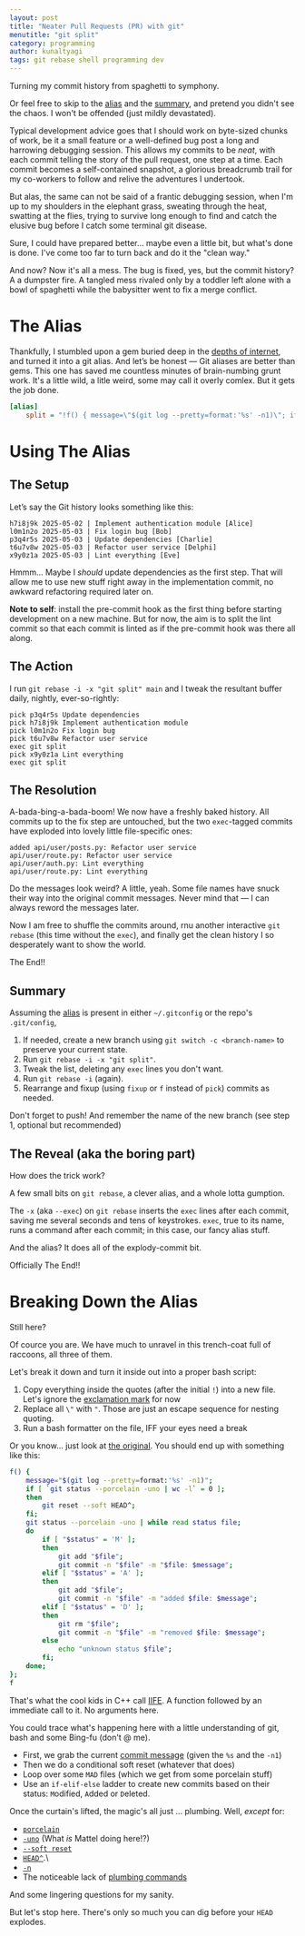 ```yaml
---
layout: post
title: "Neater Pull Requests (PR) with git"
menutitle: "git split"
category: programming
author: kunaltyagi
tags: git rebase shell programming dev
---
```


Turning my commit history from spaghetti to symphony.

Or feel free to skip to the [alias](#the-alias) and the [summary](#summary), and pretend you didn't see the chaos. I won't be offended (just mildly devastated).

Typical development advice goes that I should work on byte-sized chunks of work, be it a small feature or a well-defined bug post a long and harrowing debugging session.
This allows my commits to be *neat*, with each commit telling the story of the pull request, one step at a time.
Each commit becomes a self-contained snapshot, a glorious breadcrumb trail for my co-workers to follow and relive the adventures I undertook.

But alas, the same can not be said of a frantic debugging session, when I'm up to my shoulders in the elephant grass, sweating through the heat, swatting at the flies, trying to survive long enough to find and catch the elusive bug before I catch some terminal git disease.

Sure, I could have prepared better... maybe even a little bit, but what's done is done.
I've come too far to turn back and do it the "clean way."

And now?
Now it's all a mess.
The bug is fixed, yes, but the commit history? A a dumpster fire.
A tangled mess rivaled only by a toddler left alone with a bowl of spaghetti while the babysitter went to fix a merge conflict.

# The Alias

Thankfully, I stumbled upon a gem buried deep in the [depths of internet](https://hisham.hm/2019/02/12/splitting-a-git-commit-into-one-commit-per-file/), and turned it into a git alias.
And let’s be honest — Git aliases are better than gems.
This one has saved me countless minutes of brain-numbing grunt work.
It's a little wild, a litle weird, some may call it overly comlex. But it gets the job done.

```ini
[alias]
    split = "!f() { message=\"$(git log --pretty=format:'%s' -n1)\"; if [ `git status --porcelain -uno | wc -l` = 0 ]; then git reset --soft HEAD^; fi; git status --porcelain -uno | while read status file; do if [ \"$status\" = 'M' ]; then git add \"$file\"; git commit -n \"$file\" -m \"$file: $message\"; elif [ \"$status\" = 'A' ]; then git add \"$file\"; git commit -n \"$file\" -m \"added $file: $message\"; elif [ \"$status\" = 'D' ]; then git rm \"$file\"; git commit -n \"$file\" -m \"removed $file: $message\"; else echo \"unknown status $file\"; fi; done; }; f"
```

# Using The Alias

## The Setup

Let’s say the Git history looks something like this:

```text
h7i8j9k 2025-05-02 | Implement authentication module [Alice]
l0m1n2o 2025-05-03 | Fix login bug [Bob]
p3q4r5s 2025-05-03 | Update dependencies [Charlie]
t6u7v8w 2025-05-03 | Refactor user service [Delphi]
x9y0z1a 2025-05-03 | Lint everything [Eve]
```

Hmmm... Maybe I *should* update dependencies as the first step.
That will allow me to use new stuff right away in the implementation commit, no awkward refactoring required later on.

**Note to self**: install the pre-commit hook as the first thing before starting development on a new machine.
But for now, the aim is to split the lint commit so that each commit is linted as if the pre-commit hook was there all along.

## The Action

I run `git rebase -i -x "git split" main` and I tweak the resultant buffer daily, nightly, ever-so-rightly:

```text
pick p3q4r5s Update dependencies
pick h7i8j9k Implement authentication module
pick l0m1n2o Fix login bug
pick t6u7v8w Refactor user service
exec git split
pick x9y0z1a Lint everything
exec git split
```

## The Resolution

A-bada-bing-a-bada-boom!
We now have a freshly baked history.
All commits up to the fix step are untouched, but the two `exec`-tagged commits have exploded into lovely little file-specific ones:

```text
added api/user/posts.py: Refactor user service
api/user/route.py: Refactor user service
api/user/auth.py: Lint everything
api/user/route.py: Lint everything
```

Do the messages look weird? A little, yeah.
Some file names have snuck their way into the original commit messages.
Never mind that — I can always reword the messages later.

Now I am free to shuffle the commits around, rnu another interactive `git rebase` (this time without the `exec`), and finally get the clean history I so desperately want to show the world.

The End!!

## Summary

Assuming the [alias](#the-alias) is present in either `~/.gitconfig` or the repo's `.git/config`,

1. If needed, create a new branch using `git switch -c <branch-name>` to preserve your current state.
2. Run `git rebase -i -x "git split"`.
3. Tweak the list, deleting any `exec` lines you don't want.
4. Run `git rebase -i` (again).
5. Rearrange and fixup (using `fixup` or `f` instead of `pick`) commits as needed.

Don't forget to push! And remember the name of the new branch (see step 1, optional but recommended)

## The Reveal (aka the boring part)

How does the trick work?

A few small bits on `git rebase`, a clever alias, and a whole lotta gumption.

The `-x` (aka `--exec`) on `git rebase` inserts the `exec` lines after each commit, saving me several seconds and tens of keystrokes.
`exec`, true to its name, runs a command after each commit; in this case, our fancy alias stuff.

And the alias? It does all of the explody-commit bit.

Officially The End!!

# Breaking Down the Alias

Still here?

Of cource you are. We have much to unravel in this trench-coat full of raccoons, all three of them.

Let's break it down and turn it inside out into a proper bash script:

1. Copy everything inside the quotes (after the initial `!`) into a new file. Let's ignore the [exclamation mark](https://git-scm.com/docs/git-config#Documentation/git-config.txt-alias) for now
2. Replace all `\"` with `"`. Those are just an escape sequence for nesting quoting.
3. Run a bash formatter on the file, IFF your eyes need a break

Or you know... just look at [the original](https://hisham.hm/2019/02/12/splitting-a-git-commit-into-one-commit-per-file/). You should end up with something like this:

```bash
f() {
    message="$(git log --pretty=format:'%s' -n1)";
    if [ `git status --porcelain -uno | wc -l` = 0 ];
    then
        git reset --soft HEAD^;
    fi;
    git status --porcelain -uno | while read status file;
    do
        if [ "$status" = 'M' ];
        then
            git add "$file";
            git commit -n "$file" -m "$file: $message";
        elif [ "$status" = 'A' ];
        then
            git add "$file";
            git commit -n "$file" -m "added $file: $message";
        elif [ "$status" = 'D' ];
        then
            git rm "$file";
            git commit -n "$file" -m "removed $file: $message";
        else
            echo "unknown status $file";
        fi;
    done;
};
f
```

That's what the cool kids in C++ call [IIFE](https://en.wikipedia.org/wiki/Immediately_invoked_function_expression). A function followed by an immediate call to it.
No arguments here.

You could trace what's happening here with a little understanding of git, bash and some Bing-fu (don't @ me).

* First, we grab the current [commit message](https://git-scm.com/docs/git-log#Documentation/git-log.txt---prettyltformatgt) (given the `%s` and the `-n1`)
* Then we do a conditional soft reset (whatever that does)
* Loop over some `MAD` files (which we get from some porcelain stuff)
* Use an `if-elif-else` ladder to create new commits based on their status: `M`odified, `A`dded or `D`eleted.

Once the curtain's lifted, the magic's all just ... plumbing. Well, *except* for:

* [`porcelain`](https://git-scm.com/docs/git-status#Documentation/git-status.txt---porcelain)
* [`-uno`](https://git-scm.com/docs/git-status#Documentation/git-status.txt--ultmodegt) (What *is* Mattel doing here!?)
* [`--soft reset`](https://git-scm.com/docs/git-reset#Documentation/git-reset.txt-Undoacommitandredo)
* [`HEAD^`](https://git-scm.com/book/en/v2/Git-Tools-Revision-Selection).\
* [`-n`](https://git-scm.com/docs/git-commit#Documentation/git-commit.txt-code-ncode)
* The noticeable lack of [plumbing commands](https://git-scm.com/book/en/v2/Appendix-C%3A-Git-Commands-Plumbing-Commands)

And some lingering questions for my sanity.

But let's stop here. There's only so much you can dig before your `HEAD` explodes.
